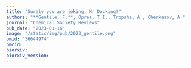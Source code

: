 ```yaml
---
title: "Surely you are joking, Mr Docking!"
authors: "**Gentile, F.**, Oprea, T.I., Tropsha, A., Cherkasov, A."
journal: "Chemical Society Reviews"
pub_date: "2023-01-16"
image: "/static/img/pub/2023_gentile.png"
pmid: "36644974"
pmcid:
biorxiv:
biorxiv_version:
---
```


